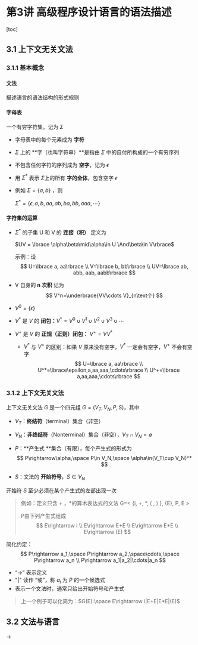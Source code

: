 # 第3讲 高级程序设计语言的语法描述

[toc]

## 3.1 上下文无关文法

### 3.1.1 基本概念

#### 文法

描述语言的语法结构的形式规则

#### 字母表

一个有穷字符集，记为 $\Sigma$

* 字母表中的每个元素成为 **字符**

* $\Sigma$ 上的 **字（也叫字符串）**是指由 $\Sigma$ 中的自付所构成的一个有穷序列

* 不包含任何字符的序列成为 **空字**，记为 $\epsilon$

* 用 $\Sigma ^*$ 表示 $\Sigma$上的所有 **字的全体**，包含空字 $\epsilon$

* 例如 $\Sigma = \lbrace a, b \rbrace$ ，则 

  $\Sigma^*=\lbrace \epsilon, a, b, aa, ab, ba, bb, aaa, \cdots\rbrace$

#### 字符集的运算

* $\Sigma ^*$ 的子集 U 和 V 的 **连接（积）** 定义为

  $UV = \lbrace \alpha\beta\mid\alpha\in U \And\beta\in V\rbrace$

  示例：设
  $$
  U=\lbrace a, aa\rbrace \\
  V=\lbrace b, bb\rbrace \\
  UV=\lbrace ab, abb, aab, aabb\rbrace
  $$
  
* V 自身的  **n 次积** 记为
  $$
  V^n=\underbrace{VV\cdots V}_{n\text个}
  $$

* $V^0=\lbrace \epsilon\rbrace$

* $V^*$ 是 $V$ 的 **闭包：**$V^* = V^0\cup V^1\cup V^2\cup V^3\cup\cdots$

* $V^+$ 是 $V$ 的 **正规（正则）闭包：** $V^+=VV^*$

  * $V^*$ 与 $V^+$ 的区别：如果 $V$ 原来没有空字，$V^*$ 一定会有空字，$V^+$ 不会有空字
    $$
    U=\lbrace a, aa\rbrace \\
    U^*=\lbrace\epsilon,a,aa,aaa,\cdots\rbrace \\
    U^+=\lbrace a,aa,aaa,\cdots\rbrace
    $$

### 3.1.2 上下文无关文法

上下文无关文法 $G$ 是一个四元组 $G=(V_T,V_N,P,S)$，其中

* $V_T$：**终结符**（terminal）集合（非空）

* $V_N$：**非终结符**（Nonterminal）集合（非空），$V_T\cap V_N=\emptyset$

* $P$：**产生式 **集合（有限），每个产生式的形式为 
	$$
	P\rightarrow\alpha,\space P\in V_N,\space \alpha\in(V_T\cup V_N)^*
	$$
* $S$：文法的 **开始符号**，$S\in V_N$

开始符 $S$ 至少必须在某个产生式的左部出现一次

> 例如：定义只含 + ，*的算术表达式的文法 G=< {i, +, *, ( , ) }, {E}, P, E > 
>
> P由下列产生式组成
> $$
> E\rightarrow i \\
> E\rightarrow E+E \\
> E\rightarrow E*E \\
> E\rightarrow (E)
> $$

简化约定：
$$
P\rightarrow a_1,\space P\rightarrow a_2,\space\cdots,\space 
P\rightarrow a_n \\
P\rightarrow a_1|a_2|\cdots|a_n
$$

* “$\rightarrow$” 表示定义
* "|" 读作 “或”，称 $a_i$ 为 $P$ 的一个候选式
* 表示一个文法时，通常只给出开始符号和产生式

> 上一个例子可以化简为：$G(E):\space E\rightarrow i|E+E|E*E|(E)$



## 3.2 文法与语言

$\to$
